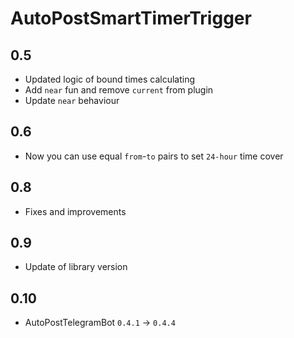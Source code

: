# AutoPostSmartTimerTrigger

## 0.5

* Updated logic of bound times calculating
* Add `near` fun and remove `current` from plugin
* Update `near` behaviour

## 0.6

* Now you can use equal `from`-`to` pairs to set `24-hour` time cover

## 0.8

* Fixes and improvements

## 0.9

* Update of library version

## 0.10

* AutoPostTelegramBot `0.4.1` -> `0.4.4`
